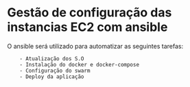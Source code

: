 # Gestão de configuração das instancias EC2 com ansible

O ansible será utilizado para automatizar as seguintes tarefas:

        - Atualização dos S.O
        - Instalação do docker e docker-compose
        - Configuração do swarm
        - Deploy da aplicação
